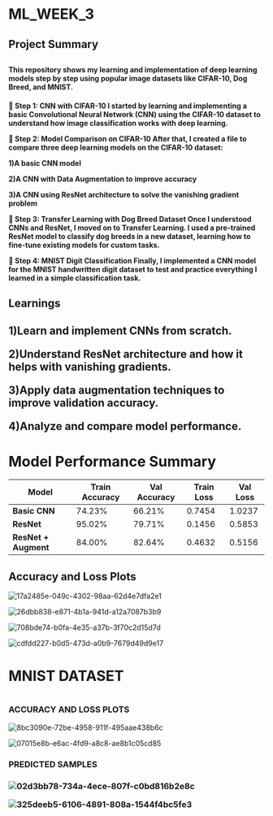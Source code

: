 # ML_WEEK_3
<h2>Project Summary<h2>
 <h4>This repository shows my learning and implementation of deep learning models step by step using popular image datasets like CIFAR-10, Dog Breed, and MNIST.<h4>



🔹 Step 1: CNN with CIFAR-10
I started by learning and implementing a basic Convolutional Neural Network (CNN) using the CIFAR-10 dataset to understand how image classification works with deep learning.

🔹 Step 2: Model Comparison on CIFAR-10
After that, I created a file to compare three deep learning models on the CIFAR-10 dataset:

  1)A basic CNN model

  2)A CNN with Data Augmentation to improve accuracy

  3)A CNN using ResNet architecture to solve the vanishing gradient problem

🔹 Step 3: Transfer Learning with Dog Breed Dataset
Once I understood CNNs and ResNet, I moved on to Transfer Learning. I used a pre-trained ResNet model to classify dog breeds in a new dataset, learning how to fine-tune existing models for custom tasks.

🔹 Step 4: MNIST Digit Classification
Finally, I implemented a CNN model for the MNIST handwritten digit dataset to test and practice everything I learned in a simple classification task.
 
<h2>Learnings<h2>
 
 1)Learn and implement CNNs from scratch.
 
 2)Understand ResNet architecture and how it helps with vanishing gradients.
 
 3)Apply data augmentation techniques to improve validation accuracy.
 
 4)Analyze and compare model performance.

  # Model Performance Summary

| Model                  | Train Accuracy | Val Accuracy | Train Loss | Val Loss |
|------------------------|----------------|--------------|------------|----------|
| **Basic CNN**          | 74.23%         | 66.21%       | 0.7454     | 1.0237   |
| **ResNet**             | 95.02%         | 79.71%       | 0.1456     | 0.5853   |
| **ResNet + Augment**   | 84.00%         | 82.64%       | 0.4632     | 0.5156   |

##  Accuracy and Loss Plots

![17a2485e-049c-4302-98aa-62d4e7dfa2e1](https://github.com/user-attachments/assets/ef888a82-065e-471c-98f9-e2aaf9b511b0) 


![26dbb838-e871-4b1a-941d-a12a7087b3b9](https://github.com/user-attachments/assets/6f5a3770-9012-4efb-acf7-aa0699be9acd) 


![708bde74-b0fa-4e35-a37b-3f70c2d15d7d](https://github.com/user-attachments/assets/96a520a0-ce2c-4b9d-9bf3-1b03aee7be58)


![cdfdd227-b0d5-473d-a0b9-7679d49d9e17](https://github.com/user-attachments/assets/5cffd458-3ec1-4139-ba5c-3af1cb865085)


<H1>MNIST DATASET<H1>

<h3>ACCURACY AND LOSS PLOTS</h3>
 
![8bc3090e-72be-4958-911f-495aae438b6c](https://github.com/user-attachments/assets/832eb44b-bb7c-4522-a10b-7bdc70ce6877)

![07015e8b-e6ac-4fd9-a8c8-ae8b1c05cd85](https://github.com/user-attachments/assets/15a867e9-48fa-42e7-b98a-7e542b5264a6)

<h3>PREDICTED SAMPLES<h3>
 
![02d3bb78-734a-4ece-807f-c0bd816b2e8c](https://github.com/user-attachments/assets/6178027d-848a-4d3a-bf6d-3b5289d14182)

![325deeb5-6106-4891-808a-1544f4bc5fe3](https://github.com/user-attachments/assets/30efc3f7-374c-4ec7-9639-9a2cc6fc0371)
